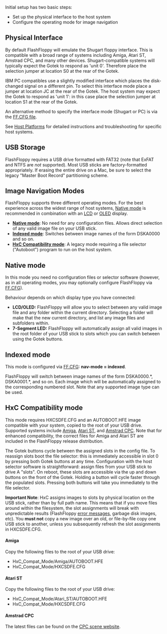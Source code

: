 Initial setup has two basic steps:
- Set up the physical interface to the host system
- Configure the operating mode for image navigation

## Physical Interface

By default FlashFloppy will emulate the Shugart floppy interface. This
is compatible with a broad range of systems including Amiga, Atari ST,
Amstrad CPC, and many other devices. Shugart-compatible systems will
typically expect the Gotek to respond as 'unit 0'. Therefore place the
selection jumper at location S0 at the rear of the Gotek.

IBM PC compatibles use a slightly modified interface which places the
disk-changed signal on a different pin. To select this interface mode
place a jumper at location JC at the rear of the Gotek. The host
system may expect the Gotek to respond as 'unit 1': in this case place
the selection jumper at location S1 at the rear of the Gotek.

An alternative method to specify the interface mode (Shugart or PC) is
via the [FF.CFG file][ffcfg].

See [Host Platforms](Host-Platforms) for detailed instructions and
troubleshooting for specific host systems.

## USB Storage

FlashFloppy requires a USB drive formatted with FAT32 (note that ExFAT
and NTFS are *not* supported). Most USB sticks are factory-formatted
appropriately. If erasing the entire drive on a Mac, be sure to select
the legacy "Master Boot Record" partitioning scheme.

## Image Navigation Modes

FlashFloppy supports three different operating modes. For the best
experience across the widest range of host systems, [Native
mode](#native-mode) is recommended in combination with an [LCD][lcd] or
[OLED][oled] display.

- [**Native mode**](#native-mode): No need for any configuration files.
  Allows direct selection of any valid image file on your USB stick.
- [**Indexed mode**](#indexed-mode): Switches between image names of the
  form DSKA0000 and so on.
- [**HxC Compatibility mode**](#hxc-compatibility-mode): A legacy mode
  requiring a file selector ("Autoboot") program to run on the host
  system.
  
## Native mode

In this mode you need no configuration files or selector
software (however, as in all operating modes, you may optionally
configure FlashFloppy via [FF.CFG][ffcfg]).

Behaviour depends on which display type you have connected:
- **LCD/OLED:**
FlashFloppy will allow you to select between any valid image file and
any folder within the current directory. Selecting a folder will make
that the new current directory, and list any image files and
subfolders within.
- **7-Segment LED:**
FlashFloppy will automatically assign all valid images in
the root folder of your USB stick to slots which you can switch
between using the Gotek buttons.

## Indexed mode

This mode is configured via [FF.CFG][ffcfg]:
**nav-mode = indexed**.

FlashFloppy will switch between image names of the form
DSKA0000.\*, DSKA0001.\*, and so on. Each image which will be automatically
assigned to the corresponding numbered slot. Note that any supported
image type can be used.

## HxC Compatibility mode

This mode requires HXCSDFE.CFG and an AUTOBOOT.HFE image compatible
with your system, copied to the root of your USB drive. Supported
systems include [Amiga](#amiga), [Atari ST](#atari-st), and [Amstrad
CPC](#amstrad-cpc). Note that for enhanced compatibility, the correct
files for Amiga and Atari ST are included in the FlashFloppy release
distribution.

The Gotek buttons cycle between the assigned slots in the config
file. To reassign slots boot the file selector: this is immediately
accessible in slot 0 by pressing both Gotek buttons at any
time. Configuration with the host selector software is
straightforward: assign files from your USB stick to drive A
"slots". On reboot, these slots are accessible via the up and down
buttons on the front of the Gotek. Holding a button will cycle faster
through the populated slots. Pressing both buttons will take you
immediately to the file selector.

**Important Note**: HxC assigns images to slots by physical location
on the USB stick, rather than by full path name. This means that if
you move files around within the filesystem, the slot assignments will
break with unpredictable results (FlashFloppy [error messages][error],
garbage disk images, etc). You **must not** copy a new image over an
old, or file-by-file copy one USB stick to another, unless you
subsequently refresh the slot assignments in HXCSDFE.CFG.

#### Amiga

Copy the following files to the root of your USB drive:
- HxC_Compat_Mode/Amiga/AUTOBOOT.HFE
- HxC_Compat_Mode/HXCSDFE.CFG

#### Atari ST

Copy the following files to the root of your USB drive:
- HxC_Compat_Mode/Atari_ST/AUTOBOOT.HFE
- HxC_Compat_Mode/HXCSDFE.CFG

#### Amstrad CPC

The latest files can be found on the [CPC scene website][cpc_hxc].

[ffcfg]: FF.CFG-Configuration-File
[lcd]: Hardware-Mods#lcd-display
[oled]: Hardware-Mods#oled-display
[error]: Error-Messages
[cpc_hxc]: http://norecess.cpcscene.net/news/hxc-floppy-emulator-manager-v35-released
